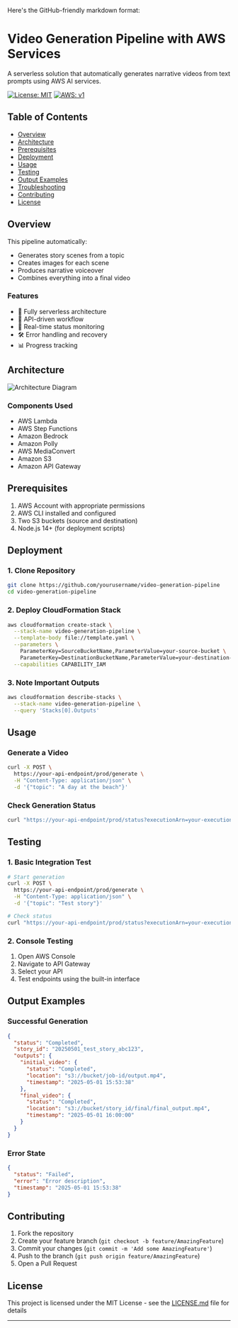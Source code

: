 Here's the GitHub-friendly markdown format:

# Video Generation Pipeline with AWS Services

A serverless solution that automatically generates narrative videos from text prompts using AWS AI services.

[![License: MIT](https://img.shields.io/badge/License-MIT-yellow.svg)](https://opensource.org/licenses/MIT)
[![AWS: v1](https://img.shields.io/badge/AWS-v1-orange.svg)](https://aws.amazon.com/)

## Table of Contents
- [Overview](#overview)
- [Architecture](#architecture)
- [Prerequisites](#prerequisites)
- [Deployment](#deployment)
- [Usage](#usage)
- [Testing](#testing)
- [Output Examples](#output-examples)
- [Troubleshooting](#troubleshooting)
- [Contributing](#contributing)
- [License](#license)

## Overview

This pipeline automatically:
- Generates story scenes from a topic
- Creates images for each scene
- Produces narrative voiceover
- Combines everything into a final video

### Features
- 🚀 Fully serverless architecture
- 🎯 API-driven workflow
- 🔄 Real-time status monitoring
- 🛠️ Error handling and recovery
- 📊 Progress tracking

## Architecture

![Architecture Diagram](path/to/architecture.png)

### Components Used
- AWS Lambda
- AWS Step Functions
- Amazon Bedrock
- Amazon Polly
- AWS MediaConvert
- Amazon S3
- Amazon API Gateway

## Prerequisites

1. AWS Account with appropriate permissions
2. AWS CLI installed and configured
3. Two S3 buckets (source and destination)
4. Node.js 14+ (for deployment scripts)

## Deployment

### 1. Clone Repository

```bash
git clone https://github.com/yourusername/video-generation-pipeline
cd video-generation-pipeline
```

### 2. Deploy CloudFormation Stack

```bash
aws cloudformation create-stack \
  --stack-name video-generation-pipeline \
  --template-body file://template.yaml \
  --parameters \
    ParameterKey=SourceBucketName,ParameterValue=your-source-bucket \
    ParameterKey=DestinationBucketName,ParameterValue=your-destination-bucket \
  --capabilities CAPABILITY_IAM
```

### 3. Note Important Outputs

```bash
aws cloudformation describe-stacks \
  --stack-name video-generation-pipeline \
  --query 'Stacks[0].Outputs'
```

## Usage

### Generate a Video

```bash
curl -X POST \
  https://your-api-endpoint/prod/generate \
  -H "Content-Type: application/json" \
  -d '{"topic": "A day at the beach"}'
```

### Check Generation Status

```bash
curl "https://your-api-endpoint/prod/status?executionArn=your-execution-arn"
```

## Testing

### 1. Basic Integration Test

```bash
# Start generation
curl -X POST \
  https://your-api-endpoint/prod/generate \
  -H "Content-Type: application/json" \
  -d '{"topic": "Test story"}'

# Check status
curl "https://your-api-endpoint/prod/status?executionArn=your-execution-arn"
```

### 2. Console Testing

1. Open AWS Console
2. Navigate to API Gateway
3. Select your API
4. Test endpoints using the built-in interface

## Output Examples

### Successful Generation
```json
{
  "status": "Completed",
  "story_id": "20250501_test_story_abc123",
  "outputs": {
    "initial_video": {
      "status": "Completed",
      "location": "s3://bucket/job-id/output.mp4",
      "timestamp": "2025-05-01 15:53:38"
    },
    "final_video": {
      "status": "Completed",
      "location": "s3://bucket/story_id/final/final_output.mp4",
      "timestamp": "2025-05-01 16:00:00"
    }
  }
}
```

### Error State
```json
{
  "status": "Failed",
  "error": "Error description",
  "timestamp": "2025-05-01 15:53:38"
}
```

## Contributing

1. Fork the repository
2. Create your feature branch (`git checkout -b feature/AmazingFeature`)
3. Commit your changes (`git commit -m 'Add some AmazingFeature'`)
4. Push to the branch (`git push origin feature/AmazingFeature`)
5. Open a Pull Request

## License

This project is licensed under the MIT License - see the [LICENSE.md](LICENSE.md) file for details

---
